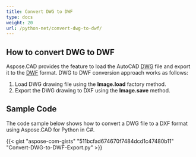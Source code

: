 ```yaml
---
title: Convert DWG to DWF
type: docs
weight: 20
url: /python-net/convert-dwg-to-dwf/
---
```


## **How to convert DWG to DWF**

Aspose.CAD provides the feature to load the AutoCAD [DWG](https://docs.fileformat.com/cad/dwg/) file and export it to the [DWF](https://docs.fileformat.com/cad/dwf/) format. DWG to DWF conversion approach works as follows:

1. Load DWG drawing file using the **Image.load** factory method.
1. Export the DWG drawing to DXF using the **Image.save** method.

## Sample Code

The code sample below shows how to convert a DWG file to a DXF format using Aspose.CAD for Python in C#.

{{< gist "aspose-com-gists" "511bcfad674670f7484dcd1c47480b11" "Convert-DWG-to-DWF-Export.py" >}}
